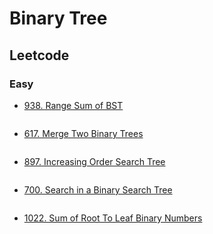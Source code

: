 # Binary Tree
## Leetcode
### Easy 
- [938. Range Sum of BST](https://leetcode.com/problems/range-sum-of-bst/)
```

```
- [617. Merge Two Binary Trees](https://leetcode.com/problems/merge-two-binary-trees/)
```

```
- [897. Increasing Order Search Tree](https://leetcode.com/problems/increasing-order-search-tree/)
```

```
- [700. Search in a Binary Search Tree](https://leetcode.com/problems/search-in-a-binary-search-tree/)
```

```
- [1022. Sum of Root To Leaf Binary Numbers](https://leetcode.com/problems/sum-of-root-to-leaf-binary-numbers/)
```

```



